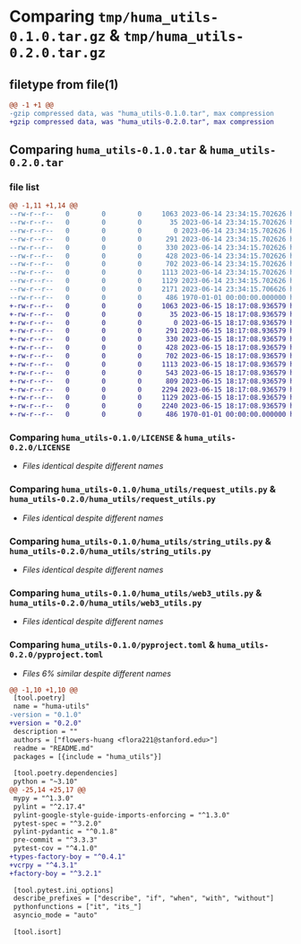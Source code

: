 # Comparing `tmp/huma_utils-0.1.0.tar.gz` & `tmp/huma_utils-0.2.0.tar.gz`

## filetype from file(1)

```diff
@@ -1 +1 @@
-gzip compressed data, was "huma_utils-0.1.0.tar", max compression
+gzip compressed data, was "huma_utils-0.2.0.tar", max compression
```

## Comparing `huma_utils-0.1.0.tar` & `huma_utils-0.2.0.tar`

### file list

```diff
@@ -1,11 +1,14 @@
--rw-r--r--   0        0        0     1063 2023-06-14 23:34:15.702626 huma_utils-0.1.0/LICENSE
--rw-r--r--   0        0        0       35 2023-06-14 23:34:15.702626 huma_utils-0.1.0/README.md
--rw-r--r--   0        0        0        0 2023-06-14 23:34:15.702626 huma_utils-0.1.0/huma_utils/__init__.py
--rw-r--r--   0        0        0      291 2023-06-14 23:34:15.702626 huma_utils-0.1.0/huma_utils/chain_utils.py
--rw-r--r--   0        0        0      330 2023-06-14 23:34:15.702626 huma_utils-0.1.0/huma_utils/datetime_utils.py
--rw-r--r--   0        0        0      428 2023-06-14 23:34:15.702626 huma_utils-0.1.0/huma_utils/pydantic_utils.py
--rw-r--r--   0        0        0      702 2023-06-14 23:34:15.702626 huma_utils-0.1.0/huma_utils/request_utils.py
--rw-r--r--   0        0        0     1113 2023-06-14 23:34:15.702626 huma_utils-0.1.0/huma_utils/string_utils.py
--rw-r--r--   0        0        0     1129 2023-06-14 23:34:15.702626 huma_utils-0.1.0/huma_utils/web3_utils.py
--rw-r--r--   0        0        0     2171 2023-06-14 23:34:15.706626 huma_utils-0.1.0/pyproject.toml
--rw-r--r--   0        0        0      486 1970-01-01 00:00:00.000000 huma_utils-0.1.0/PKG-INFO
+-rw-r--r--   0        0        0     1063 2023-06-15 18:17:08.936579 huma_utils-0.2.0/LICENSE
+-rw-r--r--   0        0        0       35 2023-06-15 18:17:08.936579 huma_utils-0.2.0/README.md
+-rw-r--r--   0        0        0        0 2023-06-15 18:17:08.936579 huma_utils-0.2.0/huma_utils/__init__.py
+-rw-r--r--   0        0        0      291 2023-06-15 18:17:08.936579 huma_utils-0.2.0/huma_utils/chain_utils.py
+-rw-r--r--   0        0        0      330 2023-06-15 18:17:08.936579 huma_utils-0.2.0/huma_utils/datetime_utils.py
+-rw-r--r--   0        0        0      428 2023-06-15 18:17:08.936579 huma_utils-0.2.0/huma_utils/pydantic_utils.py
+-rw-r--r--   0        0        0      702 2023-06-15 18:17:08.936579 huma_utils-0.2.0/huma_utils/request_utils.py
+-rw-r--r--   0        0        0     1113 2023-06-15 18:17:08.936579 huma_utils-0.2.0/huma_utils/string_utils.py
+-rw-r--r--   0        0        0      543 2023-06-15 18:17:08.936579 huma_utils-0.2.0/huma_utils/test_helpers/address_helpers.py
+-rw-r--r--   0        0        0      809 2023-06-15 18:17:08.936579 huma_utils-0.2.0/huma_utils/test_helpers/api_test_helpers.py
+-rw-r--r--   0        0        0     2294 2023-06-15 18:17:08.936579 huma_utils-0.2.0/huma_utils/test_helpers/vcr_helpers.py
+-rw-r--r--   0        0        0     1129 2023-06-15 18:17:08.936579 huma_utils-0.2.0/huma_utils/web3_utils.py
+-rw-r--r--   0        0        0     2240 2023-06-15 18:17:08.936579 huma_utils-0.2.0/pyproject.toml
+-rw-r--r--   0        0        0      486 1970-01-01 00:00:00.000000 huma_utils-0.2.0/PKG-INFO
```

### Comparing `huma_utils-0.1.0/LICENSE` & `huma_utils-0.2.0/LICENSE`

 * *Files identical despite different names*

### Comparing `huma_utils-0.1.0/huma_utils/request_utils.py` & `huma_utils-0.2.0/huma_utils/request_utils.py`

 * *Files identical despite different names*

### Comparing `huma_utils-0.1.0/huma_utils/string_utils.py` & `huma_utils-0.2.0/huma_utils/string_utils.py`

 * *Files identical despite different names*

### Comparing `huma_utils-0.1.0/huma_utils/web3_utils.py` & `huma_utils-0.2.0/huma_utils/web3_utils.py`

 * *Files identical despite different names*

### Comparing `huma_utils-0.1.0/pyproject.toml` & `huma_utils-0.2.0/pyproject.toml`

 * *Files 6% similar despite different names*

```diff
@@ -1,10 +1,10 @@
 [tool.poetry]
 name = "huma-utils"
-version = "0.1.0"
+version = "0.2.0"
 description = ""
 authors = ["flowers-huang <flora221@stanford.edu>"]
 readme = "README.md"
 packages = [{include = "huma_utils"}]
 
 [tool.poetry.dependencies]
 python = "~3.10"
@@ -25,14 +25,17 @@
 mypy = "^1.3.0"
 pylint = "^2.17.4"
 pylint-google-style-guide-imports-enforcing = "^1.3.0"
 pytest-spec = "^3.2.0"
 pylint-pydantic = "^0.1.8"
 pre-commit = "^3.3.3"
 pytest-cov = "^4.1.0"
+types-factory-boy = "^0.4.1"
+vcrpy = "^4.3.1"
+factory-boy = "^3.2.1"
 
 [tool.pytest.ini_options]
 describe_prefixes = ["describe", "if", "when", "with", "without"]
 pythonfunctions = ["it", "its_"]
 asyncio_mode = "auto"
 
 [tool.isort]
```

